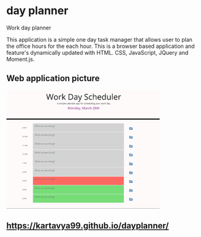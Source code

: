 # day planner
Work day planner

This application is a simple one day task manager that allows user to plan the office hours for the each hour. This is a browser based application and feature's dynamically updated with HTML. CSS, JavaScript, JQuery and Moment.js.



## Web application picture 

<img src = "assets/images/screenshot.png" width ="400">

## https://kartavya99.github.io/dayplanner/
